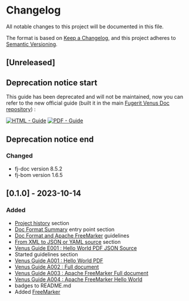 # Changelog

All notable changes to this project will be documented in this file.

The format is based on [Keep a Changelog](https://keepachangelog.com/en/1.1.0/),
and this project adheres to [Semantic Versioning](https://semver.org/spec/v2.0.0.html).

## [Unreleased]

## Deprecation notice start

This guide has been deprecated and will not be maintained, now you can refer to the new official guide
(built it in the main [Fugerit Venus Doc repository](https://github.com/fugerit-org/fj-doc)) :

[![HTML - Guide](https://img.shields.io/badge/HTML-Guide-blue?style=for-the-badge)](https://venusdocs.fugerit.org/guide/ "Go to project HTML documentation")
[![PDF - Guide](https://img.shields.io/badge/PDF-Guide-red?style=for-the-badge)](https://venusdocs.fugerit.org/guide/fj-doc-guide.pdf "Go to project PDF documentation")

## Deprecation notice end

### Changed

- fj-doc version 8.5.2
- fj-bom version 1.6.5

## [0.1.0] - 2023-10-14

### Added

- [Project history](src/docs/common/history.md) section
- [Doc Format Summary](src/docs/common/doc_format_summary.md) entry point section
- [Doc Format and Apache FreeMarker](src/docs/common/doc_format_freemarker.md) guidelines
- [From XML to JSON or YAML source](src/docs/common/doc_from_xml_to_json_or_yaml.md) section
- [Venus Guide E001 : Hello World PDF JSON Source](fj-doc-guides-E001-hello-world-pdf-json-source/README.md)
- Started guidelines section
- [Venus Guide A001 : Hello World PDF](fj-doc-guides-A001-hello-world-pdf/README.md)
- [Venus Guide A002 : Full document](fj-doc-guides-A002-full-document/README.md)
- [Venus Guide A003 : Apache FreeMarker Full document](fj-doc-guides-A003-full-document-freemarker/README.md)
- [Venus Guide A004 : Apache FreeMarker Hello World](fj-doc-guides-A004-freemarker-hello-world/README.md)
- badges to README.md
- Added [FreeMarker](fj-doc-guides-A003-full-document-freemarker/README.md)